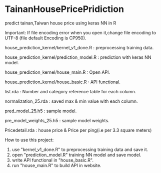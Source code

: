 # TainanHousePricePridiction
predict tainan,Taiwan house price using keras NN in R

Important: If file encoding error when you open it,change file encoding to UTF-8 (file default Encoding is CP950).

house_prediction_kernel/kernel_v1_done.R : preprocessing training data.

house_prediction_kernel/prediction_model.R : prediction with keras NN model.

house_prediction_kernel/house_main.R : Open API.

house_prediction_kernel/house_basic.R : API functional.

list.rda : Number and category reference table for each column.

normalization_25.rda : saved max & min value with each column.

pred_model_25.h5 : sample model.

pre_model_weights_25.h5 : sample model weights.

Pricedetail.rda : house price & Price per ping(i.e per 3.3 square meters)

How to use this project: 
1. use "kernel_v1_done.R" to preprocessing training data and save it.
2. open "prediction_model.R" training NN model and save model.
3. write API functional in "house_basic.R".
4. run "house_main.R" to build API in website.
